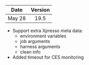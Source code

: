 | Date          | Version       |
| ------------- |:-------------:|
| May 28        | 19.5          |

* Support extra Xpresso meta data:
    - environment variables
    - job arguments
    - harness arguments
    - clean info
* Added timeout for CES monitoring
